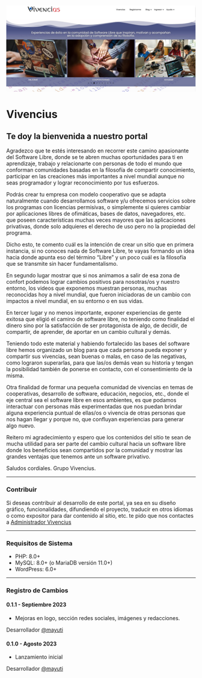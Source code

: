 <p align="center"><a href="https://vivencius.org/"><img src="./screenshot/screenshot1.JPG" alt="Vivencius"></a></p>

Vivencius
============
Te doy la bienvenida a nuestro portal
-------------------------
Agradezco que te estés interesando en recorrer este camino apasionante del Software Libre, donde se te abren muchas oportunidades para ti en aprendizaje, trabajo y relacionarte con personas de todo el mundo que conforman comunidades basadas en la filosofía de compartir conocimiento, participar en las creaciones más importantes a nivel mundial aunque no seas programador y lograr reconocimiento por tus esfuerzos.

Podrás crear tu empresa con modelo cooperativo que se adapta naturalmente cuando desarrollamos software y/u ofrecemos servicios sobre los programas con licencias permisivas, o simplemente si quieres cambiar por aplicaciones libres de ofimáticas, bases de datos, navegadores, etc. que poseen características muchas veces mayores que las aplicaciones privativas, donde solo adquieres el derecho de uso pero no la propiedad del programa.

Dicho esto, te comento cuál es la intención de crear un sitio que en primera instancia, si no conoces nada de Software Libre, te vayas formando un idea hacia donde apunta eso del término “Libre” y un poco cuál es la filosofía que se transmite sin hacer fundamentalismo. 

En segundo lugar mostrar que si nos animamos a salir de esa zona de confort podemos lograr cambios positivos para nosotras/os y nuestro entorno, los videos que exponemos muestran personas, muchas reconocidas hoy a nivel mundial, que fueron iniciadoras de un cambio con impactos a nivel mundial, en su entorno o en sus vidas. 

En tercer lugar y no menos importante, exponer experiencias de gente exitosa que eligió el camino de software libre, no teniendo como finalidad el dinero sino por la satisfacción de ser protagonista de algo, de decidir, de compartir, de aprender, de aportar en un cambio cultural y demás.

Teniendo todo este material y habiendo fortalecido las bases del software libre hemos organizado un blog para que cada persona pueda exponer y compartir sus vivencias, sean buenas o malas, en caso de las negativas, como lograron superarlas, para que las/os demás vean su historia y tengan la posibilidad también de ponerse en contacto, con el consentimiento de la misma.

Otra finalidad de formar una pequeña comunidad de vivencias en temas de cooperativas, desarrollo de software, educación, negocios, etc., donde el eje central sea el software libre en esos ambientes, es que podamos interactuar con personas más experimentadas que nos puedan brindar alguna experiencia puntual de ellas/os o vivencia de otras personas que nos hagan llegar y porque no, que confluyan experiencias para generar algo nuevo.

Reitero mi agradecimiento y espero que los contenidos del sitio te sean de mucha utilidad para ser parte del cambio cultural hacia un software libre donde los beneficios sean compartidos por la comunidad y mostrar las grandes ventajas que tenemos ante un software privativo.

Saludos cordiales.
Grupo Vivencius.

-------------------------

### Contribuir

Si deseas contribuir al desarrollo de este portal, ya sea en su diseño gráfico, funcionalidades, difundiendo el proyecto, traducir en otros idiomas o como expositor para dar contenido al sitio, etc. te pido que nos contactes a [Administrador Vivencius](mailto:admin@vivencius.ar)

-------------------------

### Requisitos de Sistema

* PHP: 8.0+
* MySQL: 8.0+ (o MariaDB versión 11.0+)
* WordPress: 6.0+


--------------------------

### Registro de Cambios

#### 0.1.1 - Septiembre 2023

* Mejoras en logo, sección redes sociales, imágenes y redacciones.

Desarrollador [@mayuti](https://github.com/mayuti)

#### 0.1.0 - Agosto 2023

* Lanzamiento inicial

Desarrollador [@mayuti](https://github.com/mayuti)

